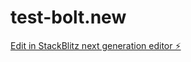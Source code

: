 # test-bolt.new

[Edit in StackBlitz next generation editor ⚡️](https://stackblitz.com/~/github.com/coke05288/test-bolt.new)